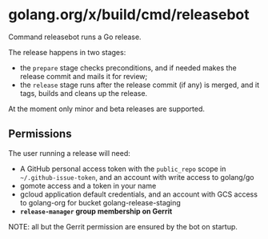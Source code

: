 # golang.org/x/build/cmd/releasebot

Command releasebot runs a Go release.

The release happens in two stages:

* the `prepare` stage checks preconditions, and if needed makes the release commit and mails it for review;
* the `release` stage runs after the release commit (if any) is merged, and it tags, builds and cleans up the release.

At the moment only minor and beta releases are supported.

## Permissions

The user running a release will need:

* A GitHub personal access token with the `public_repo` scope in `~/.github-issue-token`, and an account with write access to golang/go
* gomote access and a token in your name
* gcloud application default credentials, and an account with GCS access to golang-org for bucket golang-release-staging
* **`release-manager` group membership on Gerrit**

NOTE: all but the Gerrit permission are ensured by the bot on startup.
